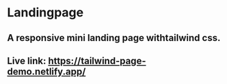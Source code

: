 # Landingpage
## A responsive mini landing page withtailwind css.
## Live link: https://tailwind-page-demo.netlify.app/
